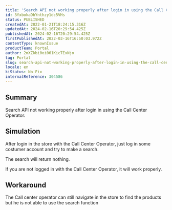 ```yaml
---
title: 'Search API not working properly after login in using the Call Center Operator.'
id: 3YxbokaDhYnthzy1dc5VHs
status: PUBLISHED
createdAt: 2022-01-21T18:24:15.316Z
updatedAt: 2024-02-16T20:29:54.425Z
publishedAt: 2024-02-16T20:29:54.425Z
firstPublishedAt: 2022-03-16T16:50:03.972Z
contentType: knownIssue
productTeam: Portal
author: 2mXZkbi0oi061KicTExNjo
tag: Portal
slug: search-api-not-working-properly-after-login-in-using-the-call-center-operator
locale: en
kiStatus: No Fix
internalReference: 304586
---
```


## Summary


Search API not working properly after login in using the Call Center Operator.



## Simulation


After login in the store with the Call Center Operator, just log in some costumer account and try to make a search.

The search will return nothing.

If you are not logged in with the Call Center Operator, it will work properly.



## Workaround


The Call center operator can still navigate in the store to find the products but he is not able to use the search function

